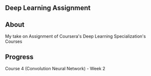 ## Deep Learning Assignment

## About

My take on Assignment of Coursera's Deep Learning Specialization's Courses

## Progress

Course 4 (Convolution Neural Network) - Week 2